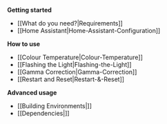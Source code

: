 **Getting started**
* [[What do you need?|Requirements]]
* [[Home Assistant|Home-Assistant-Configuration]]

**How to use**
* [[Colour Temperature|Colour-Temperature]]
* [[Flashing the Light|Flashing-the-Light]]
* [[Gamma Correction|Gamma-Correction]]
* [[Restart and Reset|Restart-&-Reset]]

**Advanced usage**
* [[Building Environments|]]
* [[Dependencies|]]
